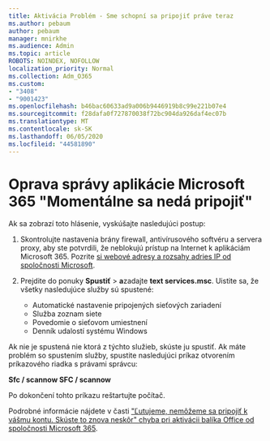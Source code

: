 ```yaml
---
title: Aktivácia Problém - Sme schopní sa pripojiť práve teraz
ms.author: pebaum
author: pebaum
manager: mnirkhe
ms.audience: Admin
ms.topic: article
ROBOTS: NOINDEX, NOFOLLOW
localization_priority: Normal
ms.collection: Adm_O365
ms.custom:
- "3408"
- "9001423"
ms.openlocfilehash: b46bac60633ad9a006b9446919b8c99e221b07e4
ms.sourcegitcommit: f28dafa0f727870038f72bc904da926daf4ec07b
ms.translationtype: MT
ms.contentlocale: sk-SK
ms.lasthandoff: 06/05/2020
ms.locfileid: "44581890"
---
```

# <a name="fixing-the-microsoft-365-apps-we-are-unable-to-connect-right-now-message"></a>Oprava správy aplikácie Microsoft 365 "Momentálne sa nedá pripojiť"

Ak sa zobrazí toto hlásenie, vyskúšajte nasledujúci postup:

1. Skontrolujte nastavenia brány firewall, antivírusového softvéru a servera proxy, aby ste potvrdili, že neblokujú prístup na Internet k aplikáciám Microsoft 365. Pozrite [si webové adresy a rozsahy adries IP od spoločnosti Microsoft](https://docs.microsoft.com/office365/enterprise/urls-and-ip-address-ranges).

2. Prejdite do ponuky **Spustiť**  >  **a**zadajte **text services.msc**. Uistite sa, že všetky nasledujúce služby sú spustené:
    - Automatické nastavenie pripojených sieťových zariadení
    - Služba zoznam siete
    - Povedomie o sieťovom umiestnení
    - Denník udalostí systému Windows

Ak nie je spustená nie ktorá z týchto služieb, skúste ju spustiť. Ak máte problém so spustením služby, spustite nasledujúci príkaz otvorením príkazového riadka s právami správcu:

**Sfc / scannow SFC / scannow**

Po dokončení tohto príkazu reštartujte počítač.

Podrobné informácie nájdete v časti ["Ľutujeme, nemôžeme sa pripojiť k vášmu kontu. Skúste to znova neskôr" chyba pri aktivácii balíka Office od spoločnosti Microsoft 365](https://docs.microsoft.com/office/troubleshoot/activation-installation/issue-when-activate-office-from-office-365).